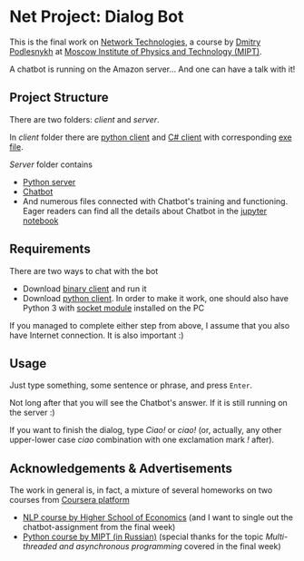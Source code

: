 # Net Project: Dialog Bot


This is the final work on [Network Technologies](http://acm.mipt.ru/twiki/bin/view/Networks), a course by [Dmitry Podlesnykh](http://wikimipt.org/wiki/%D0%9F%D0%BE%D0%B4%D0%BB%D0%B5%D1%81%D0%BD%D1%8B%D1%85_%D0%94%D0%BC%D0%B8%D1%82%D1%80%D0%B8%D0%B9_%D0%90%D1%80%D1%82%D1%83%D1%80%D0%BE%D0%B2%D0%B8%D1%87) at [Moscow Institute of Physics and Technology (MIPT)](https://mipt.ru/english/).

A chatbot is running on the Amazon server... And one can have a talk with it!

## Project Structure

There are two folders: *client* and *server*.

In *client* folder there are [python client](https://github.com/Alvant/Net-Project/blob/master/client/client.py) and [C# client](https://github.com/Alvant/Net-Project/blob/master/client/client.cs) with corresponding [exe file](https://github.com/Alvant/Net-Project/blob/master/client/client.exe).

*Server* folder contains

* [Python server](https://github.com/Alvant/Net-Project/blob/master/server/server.py)
* [Chatbot](https://github.com/Alvant/Net-Project/blob/master/server/chatbot.py)
* And numerous files connected with Chatbot's training and functioning. Eager readers can find all the details about Chatbot in the [jupyter notebook](https://github.com/Alvant/Net-Project/blob/master/server/exploring_chatbot.ipynb)



## Requirements

There are two ways to chat with the bot

* Download [binary client](https://github.com/Alvant/Net-Project/blob/master/client/client.exe) and run it
* Download [python client](https://github.com/Alvant/Net-Project/blob/master/client/client.py). In order to make it work, one should also have Python 3 with [socket module](https://docs.python.org/3/library/socket.html) installed on the PC


If you managed to complete either step from above, I assume that you also have Internet connection. It is also important :)


## Usage

Just type something, some sentence or phrase, and press `Enter`.

Not long after that you will see the Chatbot's answer. If it is still running on the server :)

If you want to finish the dialog, type *Ciao!* or *ciao!* (or, actually, any other upper-lower case *ciao* combination with one exclamation mark *!* after).

## Acknowledgements & Advertisements

The work in general is, in fact, a mixture of several homeworks on two courses from [Coursera platform](https://www.coursera.org/)

* [NLP course by Higher School of Economics](https://www.coursera.org/learn/language-processing) (and I want to single out the chatbot-assignment from the final week)
* [Python course by MIPT (in Russian)](https://www.coursera.org/learn/programming-in-python) (special thanks for the topic *Multi-threaded and asynchronous programming* covered in the final week)